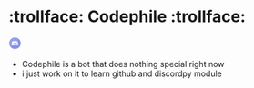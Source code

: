 # :trollface: Codephile :trollface:

<a href="https://discord.com/">
   <img alt="discord_logo" width="22px" src="https://github.com/A0D1I2L3/Codephile/blob/main/assets/discord.png" target="_blank"/></a>

- Codephile is a bot that does nothing special right now
- i just work on it to learn github and discordpy module
